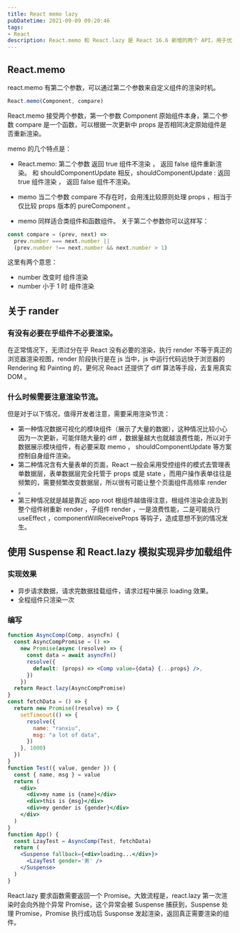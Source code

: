 ```yaml
---
title: React memo lazy
pubDatetime: 2021-09-09 09:20:46
tags: 
- React
description: React.memo 和 React.lazy 是 React 16.6 新增的两个 API，用于优化 React 应用的性能。
---
```


## React.memo

react.memo 有第二个参数，可以通过第二个参数来自定义组件的渲染时机。

```jsx
React.memo(Component, compare)
```

React.memo 接受两个参数，第一个参数 Component 原始组件本身，第二个参数 compare 是一个函数，可以根据一次更新中 props 是否相同决定原始组件是否重新渲染。

memo 的几个特点是：

- React.memo: 第二个参数 返回 true 组件不渲染 ， 返回 false 组件重新渲染。
  和 shouldComponentUpdate 相反，shouldComponentUpdate : 返回 true 组件渲染 ， 返回 false 组件不渲染。

- memo 当二个参数 compare 不存在时，会用浅比较原则处理 props ，相当于仅比较 props 版本的 pureComponent 。
- memo 同样适合类组件和函数组件。
  关于第二个参数你可以这样写：

```jsx
const compare = (prev, next) =>
  prev.number === next.number ||
  (prev.number !== next.number && next.number > 1)
```

这里有两个意思：

- number 改变时 组件渲染
- number 小于 1 时 组件渲染

## 关于 rander

### 有没有必要在乎组件不必要渲染。

在正常情况下，无须过分在乎 React 没有必要的渲染，执行 render 不等于真正的浏览器渲染视图，render 阶段执行是在 js 当中，js 中运行代码远快于浏览器的 Rendering 和 Painting 的，更何况 React 还提供了 diff 算法等手段，去复用真实 DOM 。

### 什么时候需要注意渲染节流。

但是对于以下情况，值得开发者注意，需要采用渲染节流：

- 第一种情况数据可视化的模块组件（展示了大量的数据），这种情况比较小心因为一次更新，可能伴随大量的 diff ，数据量越大也就越浪费性能，所以对于数据展示模块组件，有必要采取 memo ， shouldComponentUpdate 等方案控制自身组件渲染。
- 第二种情况含有大量表单的页面，React 一般会采用受控组件的模式去管理表单数据层，表单数据层完全托管于 props 或是 state ，而用户操作表单往往是频繁的，需要频繁改变数据层，所以很有可能让整个页面组件高频率 render 。
- 第三种情况就是越是靠近 app root 根组件越值得注意，根组件渲染会波及到整个组件树重新 render ，子组件 render ，一是浪费性能，二是可能执行 useEffect ，componentWillReceiveProps 等钩子，造成意想不到的情况发生。

## 使用 Suspense 和 React.lazy 模拟实现异步加载组件

### 实现效果

- 异步请求数据，请求完数据挂载组件，请求过程中展示 loading 效果。
- 全程组件只渲染一次

### 编写

```jsx
function AsyncComp(Comp, asyncFn) {
  const AsyncCompPromise = () =>
    new Promise(async (resolve) => {
      const data = await asyncFn()
      resolve({
        default: (props) => <Comp value={data} {...props} />,
      })
    })
  return React.lazy(AsyncCompPromise)
}
const fetchData = () => {
  return new Promise((resolve) => {
    setTimeout(() => {
      resolve({
        name: "ranxiu",
        msg: "a lot of data",
      })
    }, 1000)
  })
}
function Test({ value, gender }) {
  const { name, msg } = value
  return (
    <div>
      <div>my name is {name}</div>
      <div>this is {msg}</div>
      <div>my gender is {gender}</div>
    </div>
  )
}
function App() {
  const LzayTest = AsyncComp(Test, fetchData)
  return (
    <Suspense fallback={<div>loading...</div>}>
      <LzayTest gender='男' />
    </Suspense>
  )
}
```

React.lazy 要求函数需要返回一个 Promise。大致流程是，react.lazy 第一次渲染时会向外抛个异常 Promise，这个异常会被 Suspense 捕获到，Suspense 处理 Promise，Promise 执行成功后 Susponse 发起渲染，返回真正需要渲染的组件。
